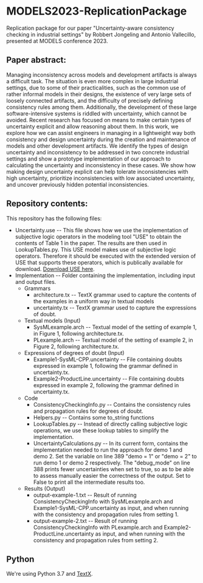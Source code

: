 # MODELS2023-ReplicationPackage
Replication package for our paper "Uncertainty-aware consistency checking in industrial settings" by Robbert Jongeling and Antonio Vallecillo, presented at MODELS conference 2023.

## Paper abstract:
Managing inconsistency across models and development artifacts is always a difficult task. The situation is even more complex in large industrial settings, due to some of their practicalities, such as the common use of rather informal models in their designs, the existence of very large sets of loosely connected artifacts, and the difficulty of precisely defining consistency rules among them. Additionally, the development of these large software-intensive systems is riddled with uncertainty, which cannot be avoided. Recent research has focused on means to make certain types of uncertainty explicit and allow reasoning about them. In this work, we explore how we can assist engineers in managing in a lightweight way both consistency and design uncertainty during the creation and maintenance of models and other development artifacts. We identify the types of design uncertainty and inconsistency to be addressed in two concrete industrial settings and show a prototype implementation of our approach to calculating the uncertainty and inconsistency in these cases. We show how making design uncertainty explicit can help tolerate inconsistencies with high uncertainty, prioritize inconsistencies with low associated uncertainty, and uncover previously hidden potential inconsistencies.

## Repository contents:
This repository has the following files:
- Uncertainty.use -- This file shows how we use the implementation of subjective logic operators in the modeling tool "USE" to obtain the contents of Table 1 in the paper. The results are then used in LookupTables.py. This USE model makes use of subjective logic operators. Therefore it should be executed with the extended version of USE that supports these operators, which is publically available for download. [Download USE here](https://atenea.lcc.uma.es/downloads/SubjectiveLogic/USE-Uncertainty.zip).
- Implementation -- Folder containing the implementation, including input and output files.
    - Grammars
        - architecture.tx -- TextX grammar used to capture the contents of the examples in a uniform way in textual models
        - uncertainty.tx -- TextX grammar used to capture the expressions of doubt.
    - Textual models (Input)
        - SysMLexample.arch -- Textual model of the setting of example 1, in Figure 1, following architecture.tx.
        - PLexample.arch -- Textual model of the setting of example 2, in Figure 2, following architecture.tx.
    - Expressions of degrees of doubt (Input)
        - Example1-SysML-CPP.uncertainty -- File containing doubts expressed in example 1, following the grammar defined in uncertainty.tx.
        - Example2-ProductLine.uncertainty -- File containing doubts expressed in example 2, following the grammar defined in uncertainty.tx.
    - Code
        - ConsistencyCheckingInfo.py -- Contains the consistency rules and propagation rules for degrees of doubt.
        - Helpers.py -- Contains some to_string functions
        - LookupTables.py -- Instead of directly calling subjective logic operations, we use these lookup tables to simplify the implementation.
        - UncertaintyCalculations.py -- In its current form, contains the implementation needed to run the approach for demo 1 and demo 2. Set the variable on line 389 "demo = 1" or "demo = 2" to run demo 1 or demo 2 respectively. The "debug_mode" on line 388 prints fewer uncertainties when set to true, so as to be able to assess manually easier the correctness of the output. Set to False to print all the intermediate results too.
    - Results (Output)
        - output-example-1.txt -- Result of running ConsistencyCheckingInfo with SysMLexample.arch and Example1-SysML-CPP.uncertainty as input, and when running with the consistency and propagation rules from setting 1.
        - output-example-2.txt -- Result of running ConsistencyCheckingInfo with PLexample.arch and Example2-ProductLine.uncertainty as input, and when running with the consistency and propagation rules from setting 2.
    
## Python
We're using Python 3.7 and [TextX](https://github.com/textX/textX).
